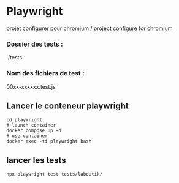 # Playwright
projet configurer pour chromium / project configure for chromium

### Dossier des tests :
./tests

### Nom des fichiers de test :
00xx-xxxxxx.test.js

## Lancer le conteneur playwright
```
cd playwright
# launch container
docker compose up -d
# use container
docker exec -ti playwright bash
```

## lancer les tests
```
npx playwright test tests/laboutik/
```
